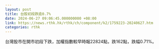 ```yaml
---
layout: post
title: 台股初段跌逾0.7%
date: 2024-06-27 09:06:45.000000000 +08:00
link: https://news.rthk.hk/rthk/ch/component/k2/1759223-20240627.htm
categories: rthk
---
```


台灣股市在開市初段下跌，加權指數較早時報22824點，跌162點，跌幅0.71%。
